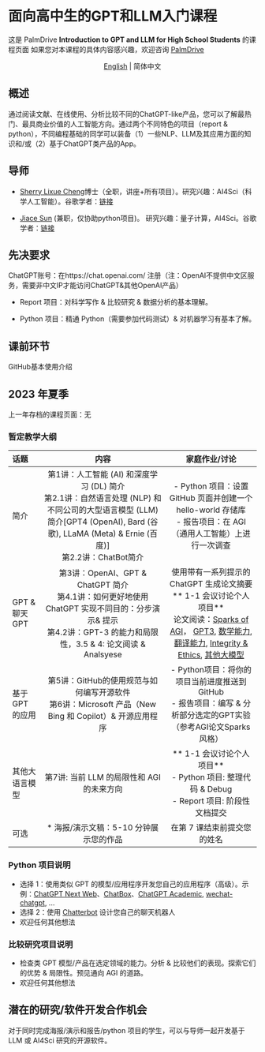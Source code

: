 # 面向高中生的GPT和LLM入门课程
这是 PalmDrive **Introduction to GPT and LLM for High School Students** 的课程页面
如果您对本课程的具体内容感兴趣，欢迎咨询 [PalmDrive](https://palmdrive.cn)

<p align="center"> <a href="README.md">English</a> |  简体中文 </p>

## 概述
通过阅读文献、在线使用、分析比较不同的ChatGPT-like产品，您可以了解最热门、最具商业价值的人工智能方向。通过两个不同特色的项目（report \& python），不同编程基础的同学可以装备（1）一些NLP、LLM及其应用方面的知识和/或（2）基于ChatGPT类产品的App。

## 导师
- [Sherry Lixue Cheng](https://sherrylixuecheng.github.io/)博士（全职，讲座+所有项目）。研究兴趣：AI4Sci（科学人工智能）。谷歌学者：[链接](https://scholar.google.com/citations?hl=en&user=hy_oauIAAAAJ&view_op=list_works)


- [Jiace Sun](https://susyustc.github.io/) (兼职，仅协助python项目)。 研究兴趣：量子计算，AI4Sci。谷歌学者：[链接](https://scholar.google.com/citations?user=Glz95w4AAAAJ&hl=en)


## 先决要求
ChatGPT账号：在https://chat.openai.com/ 注册（注：OpenAI不提供中文区服务，需要非中文IP才能访问ChatGPT\&其他OpenAI产品）

* Report 项目：对科学写作 \& 比较研究 \& 数据分析的基本理解。

* Python 项目：精通 Python（需要参加代码测试）\& 对机器学习有基本了解。

## 课前环节
GitHub基本使用介绍

## 2023 年夏季
上一年存档的课程页面：无

### 暂定教学大纲
话题 | 内容 | 家庭作业/讨论
:-- | :--: | :--: |
简介 | 第1讲：人工智能 (AI) 和深度学习 (DL) 简介<br>第2.1讲：自然语言处理 (NLP) 和不同公司的大型语言模型 (LLM) 简介[GPT4 (OpenAI), Bard (谷歌), LLaMA (Meta) \& Ernie (百度)] <br>第2.2讲：ChatBot简介 | - Python 项目：设置 GitHub 页面并创建一个 hello-world 存储库<br> - 报告项目：在 AGI（通用人工智能）上进行一次调查
GPT \& 聊天GPT | 第3讲：OpenAI、GPT \& ChatGPT 简介<br>第4.1讲：如何更好地使用 ChatGPT 实现不同目的：分步演示\& 提示<br>第4.2讲：GPT-3 的能力和局限性，3.5 \& 4: 论文阅读 \& Analsyese | 使用带有一系列提示的 ChatGPT 生成论文摘要<br>** 1-1 会议讨论个人项目**<br>论文阅读：[Sparks of AGI](https://arxiv.org/abs/2303.12712)， [GPT3](https://arxiv.org/abs/2005.14165), [数学能力](https://arxiv.org/abs/2301.13867), [翻译能力](https://arxiv.org/abs/2301.08745), [Integrity \& Ethics](https://arxiv.org/abs/2212.09292), [其他大模型](https://arxiv.org/abs/2301.04655)
基于 GPT 的应用 | 第5讲：GitHub的使用规范与如何编写开源软件 <br> 第6讲：Microsoft 产品（New Bing 和 Copilot）\& 开源应用程序 | - Python项目：将你的项目当前进度推送到GitHub<br> - 报告项目：编写 \& 分析部分选定的GPT实验（参考AGI论文Sparks风格）
其他大语言模型 | 第7讲: 当前 LLM 的局限性和 AGI 的未来方向 | ** 1-1 会议讨论个人项目**<br>- Python 项目: 整理代码 \& Debug<br> - Report 项目: 阶段性文档提交
可选 | * 海报/演示文稿：5-10 分钟展示您的作品 | 在第 7 课结束前提交您的姓名

### Python 项目说明
- 选择 1：使用类似 GPT 的模型/应用程序开发您自己的应用程序（高级）。示例：[ChatGPT Next Web](https://github.com/Yidadaa/ChatGPT-Next-Web)、[ChatBox](https://github.com/Bin-Huang/chatbox)、[ChatGPT Academic](https//github.com/binary-husky/chatgpt_academic), [wechat-chatgpt](https://github.com/fuergaosi233/wechat-chatgpt), ...
- 选择 2：使用 [Chatterbot](https://github.com/gunthercox/ChatterBot) 设计您自己的聊天机器人
- 欢迎任何其他想法

### 比较研究项目说明
- 检查类 GPT 模型/产品在选定领域的能力。分析 \& 比较他们的表现。探索它们的优势 \& 局限性。预见通向 AGI 的道路。
- 欢迎任何其他想法


## 潜在的研究/软件开发合作机会

对于同时完成海报/演示和报告/python 项目的学生，可以与导师一起开发基于 LLM 或 AI4Sci 研究的开源软件。


